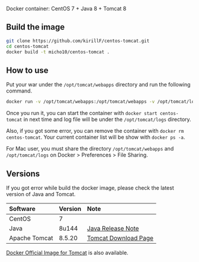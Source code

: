 Docker container: CentOS 7 + Java 8 + Tomcat 8

## Build the image

```sh
git clone https://github.com/kirillF/centos-tomcat.git
cd centos-tomcat
docker build -t micho10/centos-tomcat .
```

## How to use
Put your war under the `/opt/tomcat/webapps` directory and run the following command.

```sh
docker run -v /opt/tomcat/webapps:/opt/tomcat/webapps -v /opt/tomcat/logs:/opt/tomcat/logs -p 8080:8080 -i -t --name centos-tomcat kirillf/centos-tomcat
```

Once you run it, you can start the container with `docker start centos-tomcat` in next time and log file will be under the `/opt/tomcat/logs` directory.

Also, if you got some error, you can remove the container with `docker rm centos-tomcat`. Your current container list will be show with `docker ps -a`.

For Mac user, you must share the directory `/opt/tomcat/webapps` and `/opt/tomcat/logs` on Docker > Preferences > File Sharing.

## Versions
If you got error while build the docker image, please check the latest version of Java and Tomcat.

|Software|Version|Note|
|:-----------|:------------|:------------|
|CentOS|7||
|Java|8u144|[Java Release Note](http://www.oracle.com/technetwork/java/javase/8u-relnotes-2225394.html)|
|Apache Tomcat|8.5.20|[Tomcat Download Page](http://tomcat.apache.org/download-80.cgi)|

[Docker Official Image for Tomcat](https://github.com/docker-library/tomcat) is also available.
